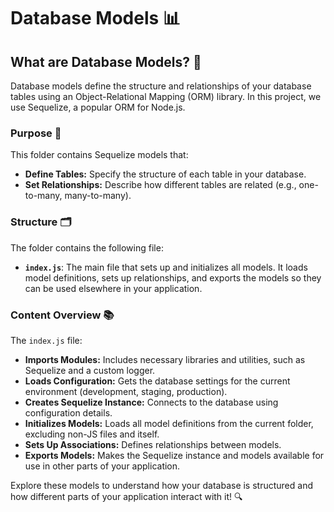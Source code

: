 # Database Models 📊

## What are Database Models? 🤔

Database models define the structure and relationships of your database tables using an Object-Relational Mapping (ORM) library. In this project, we use Sequelize, a popular ORM for Node.js.

### Purpose 🎯

This folder contains Sequelize models that:

- **Define Tables:** Specify the structure of each table in your database.
- **Set Relationships:** Describe how different tables are related (e.g., one-to-many, many-to-many).

### Structure 🗂️

The folder contains the following file:

- **`index.js`**: The main file that sets up and initializes all models. It loads model definitions, sets up relationships, and exports the models so they can be used elsewhere in your application.

### Content Overview 📚

The `index.js` file:

- **Imports Modules:** Includes necessary libraries and utilities, such as Sequelize and a custom logger.
- **Loads Configuration:** Gets the database settings for the current environment (development, staging, production).
- **Creates Sequelize Instance:** Connects to the database using configuration details.
- **Initializes Models:** Loads all model definitions from the current folder, excluding non-JS files and itself.
- **Sets Up Associations:** Defines relationships between models.
- **Exports Models:** Makes the Sequelize instance and models available for use in other parts of your application.

Explore these models to understand how your database is structured and how different parts of your application interact with it! 🔍
